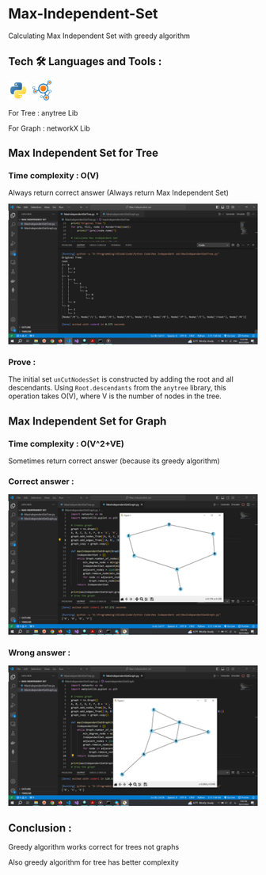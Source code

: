 # Max-Independent-Set
Calculating Max Independent Set with greedy algorithm

## Tech :hammer_and_wrench: Languages and Tools :
<div>
  <img src="https://github.com/devicons/devicon/blob/master/icons/python/python-original.svg" title="Python" alt="Python" width="40" height="40"/>&nbsp;
  <img src="https://github.com/devicons/devicon/blob/master/icons/networkx/networkx-original.svg"  title="Networkx" alt="Networkx" width="40" height="40"/>&nbsp;
</div>

For Tree : anytree Lib

For Graph : networkX Lib

## Max Independent Set for Tree

### Time complexity : O(V)

Always return correct answer (Always return Max Independent Set)

<img src="/Pictures/1.png"/>

### Prove : 

The initial set ```unCutNodesSet``` is constructed by adding the root and all descendants. Using ```Root.descendants``` from the ```anytree``` library, this operation takes O(V), where V is the number of nodes in the tree.

## Max Independent Set for Graph

### Time complexity : O(V^2+VE)

Sometimes return correct answer (because its greedy algorithm)

### Correct answer :

<img src="/Pictures/3.png"/>

### Wrong answer :

<img src="/Pictures/2.png"/>

## Conclusion :

Greedy algorithm works correct for trees not graphs

Also greedy algorithm for tree has better complexity
